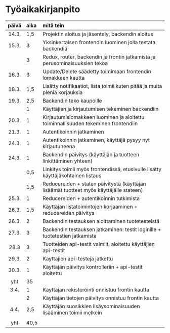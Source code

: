 # Työaikakirjanpito

| päivä | aika | mitä tein  |
| :----:|:-----| :-----|
| 14.3. | 1,5  | Projektin aloitus ja jäsentely, backendin aloitus |
| 15.3. | 3    | Yksinkertaisen frontendin luominen jolla testata backendiä |
|       | 3    | Redux, router, backendin ja frontin jatkamista ja perusominaisuuksien tekoa |
| 16.3. | 3    | Update/Delete säädetty toimimaan frontendin lomakkeen kautta | 
| 18.3. | 1,5  | Lisätty notifikaatiot, lista toimii kuten pitää ja muita pieniä korjauksia | 
| 19.3. | 2,5  | Backendin teko kaupoille | 
|       | 1    | Käyttäjien ja kirjautumisen tekeminen backendiin | 
| 20.3. | 1    | Kirjautumislomakkeen luominen ja aloitettu toiminnallisuuden tekeminen frontendiin |
| 21.3. | 1    | Autentikoinnin jatkaminen |
| 24.3. | 1    | Autentikoinnin jatkaminen, käyttäjä pysyy nyt kirjautuneena |
| 24.3. | 1    | Backendin päivitys (käyttäjän ja tuotteen linkittäminen yhteen) | 
|       | 0,5  | Linkitys toimii myös frontendissä, etusivulle lisätty käyttäjäkohtainen listaus |
|       | 1,5  | Reducereiden + staten päivitystä (käyttäjän lisäämät tuotteet myös käyttäjälle stateen) |
| 25.3. | 1    | Reducereiden + autentikoinnin tutkimista |
| 26.3. | 1,5  | Käyttäjän listatoimintojen korjaaminen + reducereiden päivitys |
| 26.3. | 2    | Backendin testauksen aloittaminen tuotetesteistä |
| 27.3. | 3    | Backendin testauksen jatkaminen: testit loginille + tuotetestien jatkamista |
| 28.3  | 3    | Tuotteiden api-testit valmiit, aloitettu käyttäjien api-testit |
| 29.3. | 2    | Käyttäjien api-testejä jatkettu |
| 30.3. | 1    | Käyttäjän päivitys kontrolleriin + api-testit aloitettu |
| yht   | 35   | |
| 3.4.  | 1    | Käyttäjän rekisteröinti onnistuu frontin kautta |
|       | 2    | Käyttäjän tietojen päivitys onnistuu frontin kautta |
| 4.4.  | 2,5  | Käyttäjän suosikkien lisäysominaisuuden lisääminen toimii melkein |
||||
| yht   | 40,5   | |
